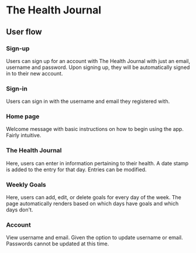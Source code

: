 # The Health Journal

## User flow

### Sign-up

Users can sign up for an account with The Health Journal with just an email, username and password. Upon signing up, they will be automatically signed in to their new account.

### Sign-in

Users can sign in with the username and email they registered with.

### Home page

Welcome message with basic instructions on how to begin using the app. Fairly intuitive.

### The Health Journal

Here, users can enter in information pertaining to their health. A date stamp is added to the entry for that day. Entries can be modified.

### Weekly Goals

Here, users can add, edit, or delete goals for every day of the week. The page automatically renders based on which days have goals and which days don't.

### Account

View username and email. Given the option to update username or email. Passwords cannot be updated at this time.